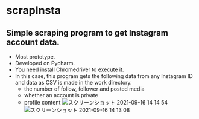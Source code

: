 # scrapInsta
## Simple scraping program to get Instagram account data.<br>
* Most prototype.<br>
* Developed on Pycharm.<br>
* You need install Chromedriver to execute it.<br>
* In this case, this program gets the following data from any Instagram ID and data as CSV is made in the work directory.
  * the number of follow, follower and posted media<br>
  * whether an account is private<br>
  * profile content
![スクリーンショット 2021-09-16 14 14 54](https://user-images.githubusercontent.com/85482075/133553852-71bfaf8d-f605-4609-9610-d49ff3db6883.png)
![スクリーンショット 2021-09-16 14 13 08](https://user-images.githubusercontent.com/85482075/133553871-6fce9210-7c50-4a5a-a6d0-3f88b4d638ca.png)

